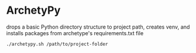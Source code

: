 # ArchetyPy
drops a basic Python directory structure to project path, creates venv, and installs packages from archetype's requirements.txt file

```bash
./archetypy.sh /path/to/project-folder
```